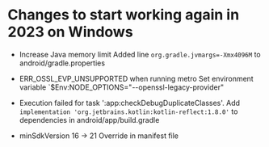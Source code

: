 # Changes to start working again in 2023 on Windows

- Increase Java memory limit
   Added line `org.gradle.jvmargs=-Xmx4096M` to android/gradle.properties

- ERR_OSSL_EVP_UNSUPPORTED when running metro
  Set environment variable `$Env:NODE_OPTIONS="--openssl-legacy-provider"

- Execution failed for task ':app:checkDebugDuplicateClasses'.
  Add `implementation 'org.jetbrains.kotlin:kotlin-reflect:1.8.0'` to dependencies in android/app/build.gradle

- minSdkVersion 16 -> 21
  Override in manifest file